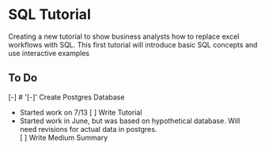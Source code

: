 # SQL Tutorial

Creating a new tutorial to show business analysts how to replace excel workflows with SQL.  This first tutorial will introduce basic SQL concepts and use interactive examples 

## To Do

[-] # '[-]' Create Postgres Database 
  - Started work on 7/13
[ ] Write Tutorial
  - Started work in June, but was based on hypothetical database.  Will need revisions for actual data in postgres.  
[ ] Write Medium Summary

